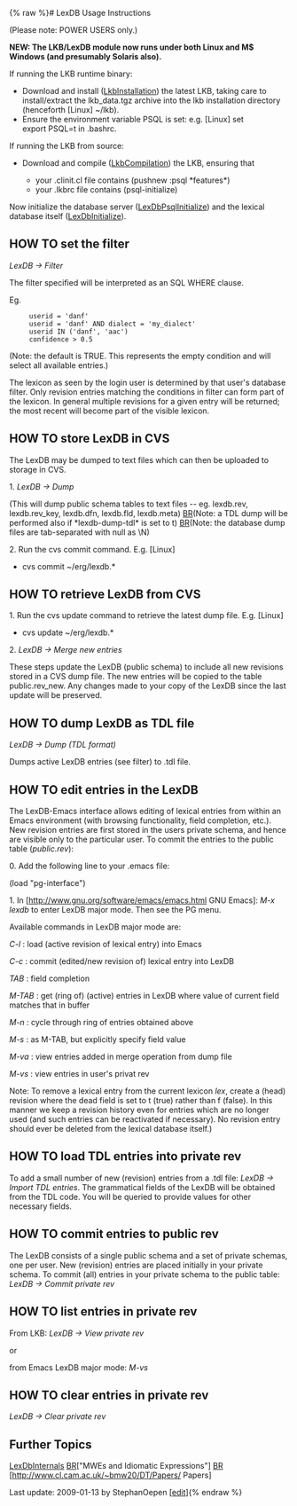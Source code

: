{% raw %}# LexDB Usage Instructions

(Please note: POWER USERS only.)

**NEW: The LKB/LexDB module now runs under both Linux and M$ Windows
(and presumably Solaris also).**

If running the LKB runtime binary:

- Download and install ([LkbInstallation](https://blog.inductorsoftware.com/docsproto/tools/LkbInstallation)) the latest
LKB, taking care to install/extract the lkb\_data.tgz archive into
the lkb installation directory (henceforth \[Linux\] \~/lkb).
- Ensure the environment variable PSQL is set: e.g. \[Linux\] set
export PSQL=t in .bashrc.

If running the LKB from source:

- Download and compile ([LkbCompilation](https://blog.inductorsoftware.com/docsproto/tools/LkbCompilation)) the LKB,
ensuring that
  
  - your .clinit.cl file contains (pushnew :psql \*features\*)
  - your .lkbrc file contains (psql-initialize)

Now initialize the database server
([LexDbPsqlInitialize](https://blog.inductorsoftware.com/docsproto/tools/LexDbPsqlInitialize)) and the lexical database
itself ([LexDbInitialize](https://blog.inductorsoftware.com/docsproto/tools/LexDbInitialize)).

## HOW TO set the filter

*LexDB -&gt; Filter*

The filter specified will be interpreted as an SQL WHERE clause.

Eg.

         userid = 'danf'
         userid = 'danf' AND dialect = 'my_dialect'
         userid IN ('danf', 'aac')
         confidence > 0.5

(Note: the default is TRUE. This represents the empty condition and will
select all available entries.)

The lexicon as seen by the login user is determined by that user's
database filter. Only revision entries matching the conditions in filter
can form part of the lexicon. In general multiple revisions for a given
entry will be returned; the most recent will become part of the visible
lexicon.

## HOW TO store LexDB in CVS

The LexDB may be dumped to text files which can then be uploaded to
storage in CVS.

1\. *LexDB -&gt; Dump*

(This will dump public schema tables to text files -- eg. lexdb.rev,
lexdb.rev\_key, lexdb.dfn, lexdb.fld, lexdb.meta) [BR](/BR)(Note: a TDL
dump will be performed also if \*lexdb-dump-tdl\* is set to t)
[BR](/BR)(Note: the database dump files are tab-separated with null as
\\N)

2\. Run the cvs commit command. E.g. \[Linux\]

- cvs commit \~/erg/lexdb.\*

## HOW TO retrieve LexDB from CVS

1\. Run the cvs update command to retrieve the latest dump file. E.g.
\[Linux\]

- cvs update \~/erg/lexdb.\*

2\. *LexDB -&gt; Merge new entries*

These steps update the LexDB (public schema) to include all new
revisions stored in a CVS dump file. The new entries will be copied to
the table public.rev\_new. Any changes made to your copy of the LexDB
since the last update will be preserved.

## HOW TO dump LexDB as TDL file

*LexDB -&gt; Dump (TDL format)*

Dumps active LexDB entries (see filter) to .tdl file.

## HOW TO edit entries in the LexDB

The LexDB-Emacs interface allows editing of lexical entries from within
an Emacs environment (with browsing functionality, field completion,
etc.). New revision entries are first stored in the users private
schema, and hence are visible only to the particular user. To commit the
entries to the public table (*public.rev*):

0\. Add the following line to your .emacs file:

(load "pg-interface")

1\. In \[<http://www.gnu.org/software/emacs/emacs.html> GNU Emacs\]:
*M-x lexdb* to enter LexDB major mode. Then see the PG menu.

Available commands in LexDB major mode are:

*C-l* : load (active revision of lexical entry) into Emacs

*C-c* : commit (edited/new revision of) lexical entry into LexDB

*TAB* : field completion

*M-TAB* : get (ring of) (active) entries in LexDB where value of current
field matches that in buffer

*M-n* : cycle through ring of entries obtained above

*M-s* : as M-TAB, but explicitly specify field value

*M-va* : view entries added in merge operation from dump file

*M-vs* : view entries in user's privat rev

Note: To remove a lexical entry from the current lexicon *lex*, create a
(head) revision where the dead field is set to t (true) rather than f
(false). In this manner we keep a revision history even for entries
which are no longer used (and such entries can be reactivated if
necessary). No revision entry should ever be deleted from the lexical
database itself.)

## HOW TO load TDL entries into private rev

To add a small number of new (revision) entries from a .tdl file: *LexDB
-&gt; Import TDL entries*. The grammatical fields of the LexDB will be
obtained from the TDL code. You will be queried to provide values for
other necessary fields.

## HOW TO commit entries to public rev

The LexDB consists of a single public schema and a set of private
schemas, one per user. New (revision) entries are placed initially in
your private schema. To commit (all) entries in your private schema to
the public table: *LexDB -&gt; Commit private rev*

## HOW TO list entries in private rev

From LKB: *LexDB -&gt; View private rev*

or

from Emacs LexDB major mode: *M-vs*

## HOW TO clear entries in private rev

*LexDB -&gt; Clear private rev*

## Further Topics

[LexDbInternals](https://blog.inductorsoftware.com/docsproto/missing/LexDbInternals) [BR](/BR)\["MWEs and Idiomatic
Expressions"\] [BR](/BR) \[<http://www.cl.cam.ac.uk/~bmw20/DT/Papers/>
Papers\]

Last update: 2009-01-13 by StephanOepen [[edit](https://github.com/delph-in/docs/wiki/LkbLexDB/_edit)]{% endraw %}